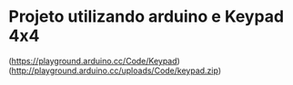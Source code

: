 # Projeto utilizando arduino e Keypad 4x4

(https://playground.arduino.cc/Code/Keypad)
(http://playground.arduino.cc/uploads/Code/keypad.zip)



